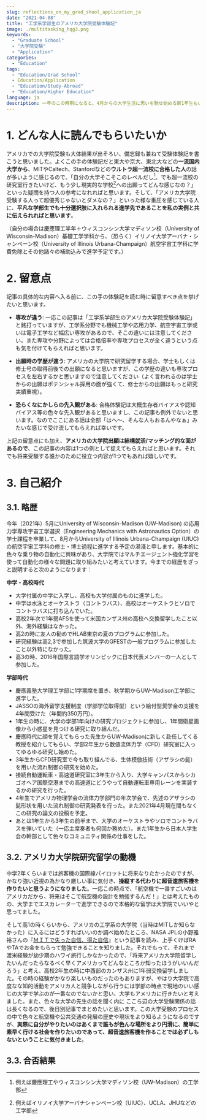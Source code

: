 ```yaml
---
slug: reflections_on_my_grad_shool_application_ja
date: "2021-04-08"
title: "工学系学部生のアメリカ大学院受験体験記"
image: ./multitasking_hqg3.png
keywords:
  - "Graduate School"
  - "大学院受験"
  - "Application"
categories:
  - "Education"
tags:
  - "Education/Grad School"
  - Education/Application
  - "Education/Study-Abroad"
  - "Education/Higher Education"
language: ja
description: 一年のこの時期になると、4月からの大学生活に思いを馳せ始める新1年生もいるのではないでしょうか？　そこで日本とアメリカの両方で現役工学系大学4年生として、昨年から始まったコロナ禍でいろいろ苦労した経験を基に、今年の理系・工学系の新入生がどうやってパソコンを選べばいいかガイドを書こうと思いました。
---
```


# 1. どんな人に読んでもらいたいか
アメリカでの大学院受験も大体結果が出そろい、備忘録も兼ねて受験体験記を書こうと思いました。よくこの手の体験記だと東大や京大、東北大などの**一流国内大学から**、MITやCaltech、Stanfordなどの**ウルトラ超一流校に合格した人**の話が多いように感じるので、「自分の大学そこそこのレベルだし[^1]、でも超一流校の研究室行きたいけど、もう少し現実的な学校[^2]への出願ってどんな感じなの？」といった疑問を持つ人の参考になれればと思います。そして、「アメリカ大学院受験する人って超優秀じゃないとダメなの？」といった様な重圧を感じている人に、**平凡な学部生でも十分選択肢に入れられる進学先であることを私の実例と共に伝えられればと思います**。

（自分の場合は慶應理工半年＋ウィスコンシン大学マディソン校（University of Wisconsin-Madison）基礎工学学科から、（恐らく）イリノイ大学アーバナ・シャンペーン校（University of Illinois Urbana-Champaign）航空宇宙工学科に学費免除とその他諸々の補助込みで進学予定です。）

# 2. 留意点
記事の具体的な内容へ入る前に、この手の体験記を読む時に留意すべき点を挙げたいと思います。
- **専攻が違う**: 一応この記事は「工学系学部生のアメリカ大学院受験体験記」と銘打っていますが、工学系分野でも機械工学や応用力学、航空宇宙工学或いは電子工学など幅広い専攻があるので、そこの違いには注意してください。また専攻や分野によっては合格倍率や専攻プロセスが全く違うという点も気を付けてもらえればと思います。

- **出願時の学歴が違う**: アメリカの大学院で研究留学する場合、学士もしくは修士号の取得前後での出願になると思いますが、この学歴の違いも専攻プロセスを左右するかと思いますので注意してください（よく言われるのは学士からの出願はポテンシャル採用の面が強くて、修士からの出願はもっと研究実績重視）。

- **恐らくなにかしらの先入観がある**: 合格体験記は大概生存者バイアスや認知バイアス等の色々な先入観があると思いますし、この記事も例外でないと思います。なのでここにある話は全部「はへ～、そんな人もおるんやなぁ」みたいな感じで受け流してもらえれば幸いです。

上記の留意点にも加え、**アメリカの大学院出願は結構就活/マッチング的な面があるので**、この記事の内容は1つの例として捉えてもらえればと思います。それでも将来受験する誰かのために役立つ内容が1つでもあれば嬉しいです。

# 3. 自己紹介
## 3.1. 略歴
今年（2021年）5月にUniversity of Wisconsin-Madison (UW-Madison) の応用力学専攻宇宙工学選択（Engineering Mechanics with Astronautics Option）の学士課程を卒業して、8月からUniversity of Illinois Urbana-Champaign (UIUC) の航空宇宙工学科の修士・博士過程に進学する予定の湯淺と申します。基本的に色々な乗り物の自動化に興味があり、大学院ではマルチエージェント強化学習を使って自動化の様々な問題に取り組みたいと考えています。今までの経歴をざっと説明すると次のようになります：

**中学・高校時代**
- 大学付属の中学に入学し、高校も大学付属のものに進学した。
- 中学は水泳とオーケストラ（コントラバス）、高校はオーケストラとソロでコントラバスに打ち込んでいた。
- 高校2年次で1年弱AFSを使って米国カンザス州の高校へ交換留学したこと以外、海外経験はなかった。
- 高2の時に友人の勧めでHLAB東京の夏のプログラムに参加した。
- 研究経験は高2,3で参加した筑波大学のGFESTの一般プログラムに参加したこと以外特になかった。
- 高3の時、2016年国際言語学オリンピックに日本代表メンバーの一人として参加した。

**学部時代**
- 慶應義塾大学理工学部に1学期席を置き、秋学期からUW-Madison工学部に進学した。
- JASSOの海外留学支援制度（学部学位取得型）という給付型奨学金の支援を4年間受けた（年間約350万円）。
- 1年生の時に、大学の学部1年向けの研究プロジェクトに参加し、1年間衛星画像から小惑星を見つける研究に取り組んだ。
- 慶應時代に顔を覚えてもらった先生からUW-Madisonに新しく赴任してくる教授を紹介してもらい、学部2年生から数値流体力学（CFD）研究室に入ってゆるゆる研究し始めた。
- 3年生からCFD研究室で今も取り組んでる、生体模倣技術（アザラシの髭）を用いた流れ制御の研究を始めた。
- 接続自動運転車・高速道研究室に3年生から入り、大学キャンパスからシカゴオヘア国際空港までの高速道にどうやって自動運転車専用レーンを実装するかの研究を行った。
- 4年生でアメリカ物理学会の流体力学部門の年次学会で、先述のアザラシの髭形状を用いた流れ制御の研究発表を行った。また2021年4月現在間もなくこの研究の論文の投稿を予定。
- あとは1年生から3年生の前半まで、大学のオーケストラやソロでコントラバスを弾いていた（一応主席奏者も何回か務めた）。また1年生から日本人学生会の幹部として色々なコミュニティ関係の仕事をした。

## 3.2. アメリカ大学院研究留学の動機
中学2年くらいまでは旅客機の国際線パイロットに将来なりたかったのですが、かなり強い近視の為かなり厳しい事に気付き、**操縦する代わりに超音速旅客機を作りたいと思うようになりました**。一応この時点で、「航空機で一番すごいのはアメリカだから、将来はそこで航空機の設計を勉強するんだ！」とは考えたものの、大学までエスカレーターで進学できるので本格的な留学は大学院でいいやと思ってました。

そして高1の時くらいから、アメリカの工学系の大学院（当時はMITしか知らなかった）に入るにはどうすればいいのか調べ始めたところ、NASA JPLの小野雅裕さんの『[ＭＩＴで失った自信、得た自信](https://toyokeizai.net/articles/-/13184)』という記事を読み、上手くけばRAやTAでお金をもらって勉強できることを知りました。それでもって、それまで渡米経験が幼少期のハワイ旅行しかなかったので、「将来アメリカ大学院留学したいんだったらなるべく早くアメリカってどんなところか知ったほうがいいんだろう」と考え、高校2年生の時に中西部のカンザス州に1年弱交換留学しました。その時の経験がかなり楽しいものだったのもありますが、やはり大学院で高度なな知的活動をアメリカ人と競争しながら行うには学部の時点で現地のいい感じの大学で学ぶのが一番なのでないかと思い、大学もアメリカに行きたいと考えました。また、色々な大学の先生の話を聞く内に
ここら辺の大学受験関係の話は長くなるので、後日別記事でまとめたいと思います。この大学受験のプロセスの中で色々と航空機や公共交通の発展の歴史や現状をより知るようになるのですが、**実際に自分がやりたいのはあくまで誰もが色んな場所をより円滑に、簡単に素早く行ける社会を作りたいのであって、超音速旅客機を作ることでは必ずしもないということに気付きました**。



## 3.3. 合否結果


[^1]: 例えば慶應理工やウィスコンシン大学マディソン校（UW-Madison）の工学部
[^2]: 例えばイリノイ大学アーバナシャンペーン校（UIUC）、UCLA、JHUなどの工学部
